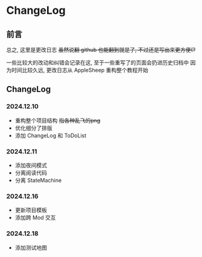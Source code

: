 # ChangeLog

## 前言

总之, 这里是更改日志 <del>虽然说翻 github 也能翻到就是了, 不过还是写出来更方便(?</del>

一些比较大的改动和纠错会记录在这, 至于一些重写了的页面会扔进历史归档中
因为时间比较久远, 更改日志从 AppleSheep 重构整个教程开始


## ChangeLog

### 2024.12.10
* 重构整个项目结构 <del>指各种乱飞的png</del>
* 优化细分了排版
* 添加 ChangeLog 和 ToDoList

### 2024.12.11
* 添加夜间模式
* 分离阅读代码
* 分离 StateMachine

### 2024.12.16
* 更新项目模板
* 添加跨 Mod 交互

### 2024.12.18
* 添加测试地图
